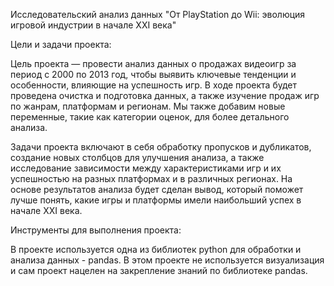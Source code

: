 Исследовательский анализ данных "От PlayStation до Wii: эволюция игровой индустрии в начале XXI века"

Цели и задачи проекта:

Цель проекта — провести анализ данных о продажах видеоигр за период с 2000 по 2013 год, чтобы выявить ключевые тенденции и особенности, влияющие на успешность игр. В ходе проекта будет проведена очистка и подготовка данных, а также изучение продаж игр по жанрам, платформам и регионам. Мы также добавим новые переменные, такие как категории оценок, для более детального анализа.

Задачи проекта включают в себя обработку пропусков и дубликатов, создание новых столбцов для улучшения анализа, а также исследование зависимости между характеристиками игр и их успешностью на разных платформах и в различных регионах. На основе результатов анализа будет сделан вывод, который поможет лучше понять, какие игры и платформы имели наибольший успех в начале XXI века.

Инструменты для выполнения проекта:

В проекте используется одна из библиотек python для обработки и анализа данных - pandas. В этом проекте не используется визуализация и сам проект нацелен на закрепление знаний по библиотеке pandas.
